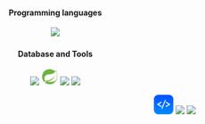 <h4 align="center">Programming languages</h4>

<p align="center">
  <img src="https://cdn.jsdelivr.net/gh/devicons/devicon/icons/java/java-original-wordmark.svg" width="85px">
</p>

<h4 align="center">Database and Tools</h4>

<p align="center">
  <img src="https://cdn.icon-icons.com/icons2/1381/PNG/512/mysqlworkbench_93532.png" width="30px">
  <img src="https://raw.githubusercontent.com/github/explore/80688e429a7d4ef2fca1e82350fe8e3517d3494d/topics/spring-boot/spring-boot.png" width="30px">
  <img src="https://cdn.jsdelivr.net/gh/devicons/devicon/icons/html5/html5-original.svg" width="30px">
  <img src="https://cdn.jsdelivr.net/gh/devicons/devicon/icons/css3/css3-original.svg" width="30px">
</p>

<p align="end">
  <a href="https://julianoacs.github.io/Portfolio/">
    <img src="https://github.com/julianoacs/julianoacs/blob/main/logojavasemfundo.png" width="35px" target=”_blank”></a>
  <a href="mailto:julianoacsilva@hotmail.com">
    <img src="https://upload.wikimedia.org/wikipedia/commons/thumb/4/4e/Mail_%28iOS%29.svg/1200px-Mail_%28iOS%29.svg.png" width="35px"></a>
  <a href="https://www.linkedin.com/in/julianoacs/">
    <img src="https://cdn-icons-png.flaticon.com/128/2504/2504923.png" width="35px" target=”_blank”></a>  
</p>
